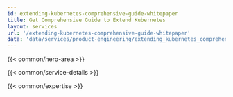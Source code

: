 ```yaml
---
id: extending-kubernetes-comprehensive-guide-whitepaper
title: Get Comprehensive Guide to Extend Kubernetes
layout: services
url: '/extending-kubernetes-comprehensive-guide-whitepaper'
data: 'data/services/product-engineering/extending_kubernetes_comprehensive_guide_whitepaper.json'
---
```


<!-- Build Better Cloud Native Products Faster -->
{{< common/hero-area >}}
<!-- By your side in your Microservices adoption journey -->
{{< common/service-details >}}
<!-- Team with the Diverse Set of Technical Expertise -->
{{< common/expertise >}}

